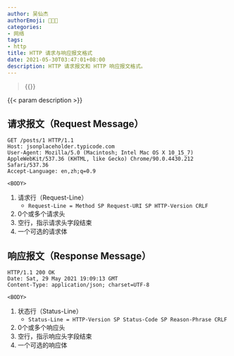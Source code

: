 ```yaml
---
author: 吴仙杰
authorEmoji: 🧑🏻‍💻
categories:
- 网络
tags:
- http
title: HTTP 请求与响应报文格式
date: 2021-05-30T03:47:01+08:00
description: HTTP 请求报文和 HTTP 响应报文格式。
---
```


> {{<reprint>}}

{{< param description >}}

## 请求报文（Request Message）

```http
GET /posts/1 HTTP/1.1
Host: jsonplaceholder.typicode.com
User-Agent: Mozilla/5.0 (Macintosh; Intel Mac OS X 10_15_7) AppleWebKit/537.36 (KHTML, like Gecko) Chrome/90.0.4430.212 Safari/537.36
Accept-Language: en,zh;q=0.9

<BODY>
```

1. 请求行（Request-Line）
    - `Request-Line = Method SP Request-URI SP HTTP-Version CRLF`
2. 0个或多个请求头
3. 空行，指示请求头字段结束
4. 一个可选的请求体

## 响应报文（Response Message）

```http
HTTP/1.1 200 OK
Date: Sat, 29 May 2021 19:09:13 GMT
Content-Type: application/json; charset=UTF-8

<BODY>
```

1.  状态行（Status-Line）
    - `Status-Line = HTTP-Version SP Status-Code SP Reason-Phrase CRLF`
2. 0个或多个响应头
3. 空行，指示响应头字段结束
4. 一个可选的响应体
